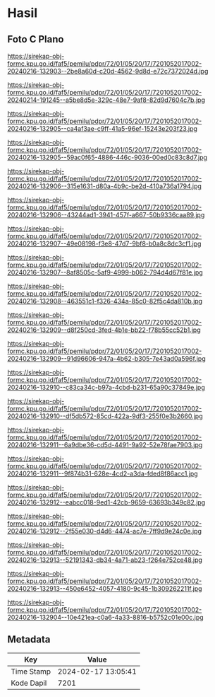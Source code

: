 # Hasil

## Foto C Plano

https://sirekap-obj-formc.kpu.go.id/faf5/pemilu/pdpr/72/01/05/20/17/7201052017002-20240216-132903--2be8a60d-c20d-4562-9d8d-e72c7372024d.jpg

https://sirekap-obj-formc.kpu.go.id/faf5/pemilu/pdpr/72/01/05/20/17/7201052017002-20240214-191245--a5be8d5e-329c-48e7-9af8-82d9d7604c7b.jpg

https://sirekap-obj-formc.kpu.go.id/faf5/pemilu/pdpr/72/01/05/20/17/7201052017002-20240216-132905--ca4af3ae-c9ff-41a5-96ef-15243e203f23.jpg

https://sirekap-obj-formc.kpu.go.id/faf5/pemilu/pdpr/72/01/05/20/17/7201052017002-20240216-132905--59ac0f65-4886-446c-9036-00ed0c83c8d7.jpg

https://sirekap-obj-formc.kpu.go.id/faf5/pemilu/pdpr/72/01/05/20/17/7201052017002-20240216-132906--315e1631-d80a-4b9c-be2d-410a736a1794.jpg

https://sirekap-obj-formc.kpu.go.id/faf5/pemilu/pdpr/72/01/05/20/17/7201052017002-20240216-132906--43244ad1-3941-457f-a667-50b9336caa89.jpg

https://sirekap-obj-formc.kpu.go.id/faf5/pemilu/pdpr/72/01/05/20/17/7201052017002-20240216-132907--49e08198-f3e8-47d7-9bf8-b0a8c8dc3cf1.jpg

https://sirekap-obj-formc.kpu.go.id/faf5/pemilu/pdpr/72/01/05/20/17/7201052017002-20240216-132907--8af8505c-5af9-4999-b062-794d4d67f81e.jpg

https://sirekap-obj-formc.kpu.go.id/faf5/pemilu/pdpr/72/01/05/20/17/7201052017002-20240216-132908--463551c1-f326-434a-85c0-82f5c4da810b.jpg

https://sirekap-obj-formc.kpu.go.id/faf5/pemilu/pdpr/72/01/05/20/17/7201052017002-20240216-132909--d8f250cd-3fed-4b1e-bb22-f78b55cc52b1.jpg

https://sirekap-obj-formc.kpu.go.id/faf5/pemilu/pdpr/72/01/05/20/17/7201052017002-20240216-132909--91d96606-947a-4b62-b305-7e43ad0a596f.jpg

https://sirekap-obj-formc.kpu.go.id/faf5/pemilu/pdpr/72/01/05/20/17/7201052017002-20240216-132910--c83ca34c-b97a-4cbd-b231-65a90c37849e.jpg

https://sirekap-obj-formc.kpu.go.id/faf5/pemilu/pdpr/72/01/05/20/17/7201052017002-20240216-132910--df5db572-85cd-422a-9df3-255f0e3b2660.jpg

https://sirekap-obj-formc.kpu.go.id/faf5/pemilu/pdpr/72/01/05/20/17/7201052017002-20240216-132911--6a9dbe36-cd5d-4491-9a92-52e78fae7903.jpg

https://sirekap-obj-formc.kpu.go.id/faf5/pemilu/pdpr/72/01/05/20/17/7201052017002-20240216-132911--9f874b31-628e-4cd2-a3da-fded8f86acc1.jpg

https://sirekap-obj-formc.kpu.go.id/faf5/pemilu/pdpr/72/01/05/20/17/7201052017002-20240216-132912--eabcc018-9ed1-42cb-9659-63693b349c82.jpg

https://sirekap-obj-formc.kpu.go.id/faf5/pemilu/pdpr/72/01/05/20/17/7201052017002-20240216-132912--2f55e030-d4d6-4474-ac7e-7ff9d9e24c0e.jpg

https://sirekap-obj-formc.kpu.go.id/faf5/pemilu/pdpr/72/01/05/20/17/7201052017002-20240216-132913--52191343-db34-4a71-ab23-f264e752ce48.jpg

https://sirekap-obj-formc.kpu.go.id/faf5/pemilu/pdpr/72/01/05/20/17/7201052017002-20240216-132913--450e6452-4057-4180-9c45-1b309262211f.jpg

https://sirekap-obj-formc.kpu.go.id/faf5/pemilu/pdpr/72/01/05/20/17/7201052017002-20240216-132904--10e421ea-c0a6-4a33-8816-b5752c01e00c.jpg


## Metadata

| Key        | Value               |
| ---------- | ------------------- |
| Time Stamp | 2024-02-17 13:05:41 |
| Kode Dapil | 7201                |




